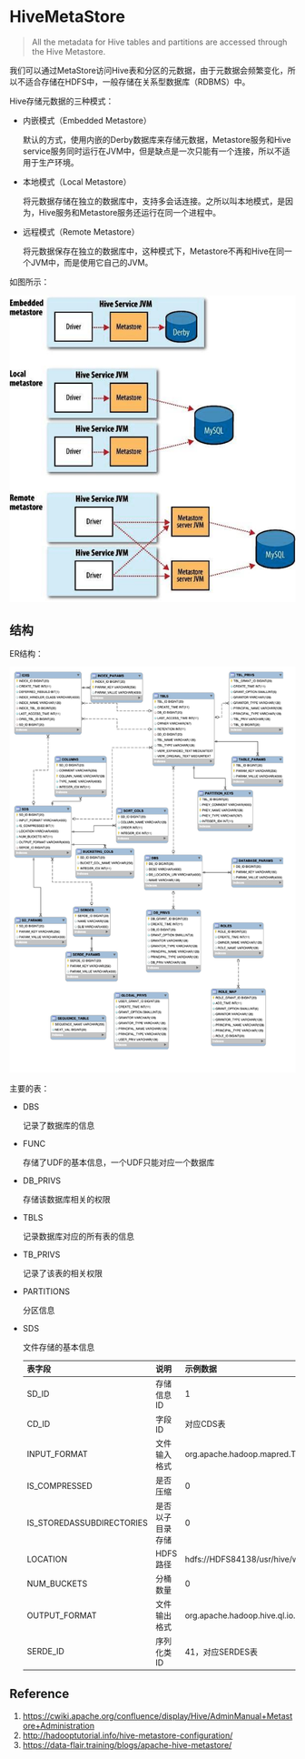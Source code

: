 # HiveMetaStore

>All the metadata for Hive tables and partitions are accessed through the Hive Metastore. 

我们可以通过MetaStore访问Hive表和分区的元数据，由于元数据会频繁变化，所以不适合存储在HDFS中，一般存储在关系型数据库（RDBMS）中。

Hive存储元数据的三种模式：

- 内嵌模式（Embedded Metastore）

  默认的方式，使用内嵌的Derby数据库来存储元数据，Metastore服务和Hive service服务同时运行在JVM中，但是缺点是一次只能有一个连接，所以不适用于生产环境。

- 本地模式（Local Metastore）

  将元数据存储在独立的数据库中，支持多会话连接。之所以叫本地模式，是因为，Hive服务和Metastore服务还运行在同一个进程中。

- 远程模式（Remote Metastore）

  将元数据保存在独立的数据库中，这种模式下，Metastore不再和Hive在同一个JVM中，而是使用它自己的JVM。

如图所示：

![hive metastore](HiveMetaStore_assets/hive-metastore.jpg)

## 结构

ER结构：

![HiveMetaStore](HiveMetaStore_assets/HiveMetaStore.jpeg)

主要的表：

- DBS

  记录了数据库的信息

- FUNC

  存储了UDF的基本信息，一个UDF只能对应一个数据库

- DB_PRIVS

  存储该数据库相关的权限

- TBLS

  记录数据库对应的所有表的信息

- TB_PRIVS

  记录了该表的相关权限

- PARTITIONS

  分区信息

- SDS

  文件存储的基本信息

  | 表字段                    | 说明             | 示例数据                                                   |
  | ------------------------- | ---------------- | ---------------------------------------------------------- |
  | SD_ID                     | 存储信息ID       | 1                                                          |
  | CD_ID                     | 字段ID           | 对应CDS表                                                  |
  | INPUT_FORMAT              | 文件输入格式     | org.apache.hadoop.mapred.TextInputFormat                   |
  | IS_COMPRESSED             | 是否压缩         | 0                                                          |
  | IS_STOREDASSUBDIRECTORIES | 是否以子目录存储 | 0                                                          |
  | LOCATION                  | HDFS路径         | hdfs://HDFS84138/usr/hive/warehouse/t_ds_user              |
  | NUM_BUCKETS               | 分桶数量         | 0                                                          |
  | OUTPUT_FORMAT             | 文件输出格式     | org.apache.hadoop.hive.ql.io.HiveIgnoreKeyTextOutputFormat |
  | SERDE_ID                  | 序列化类ID       | 41，对应SERDES表                                           |

## Reference

1. https://cwiki.apache.org/confluence/display/Hive/AdminManual+Metastore+Administration
2. http://hadooptutorial.info/hive-metastore-configuration/
3. https://data-flair.training/blogs/apache-hive-metastore/